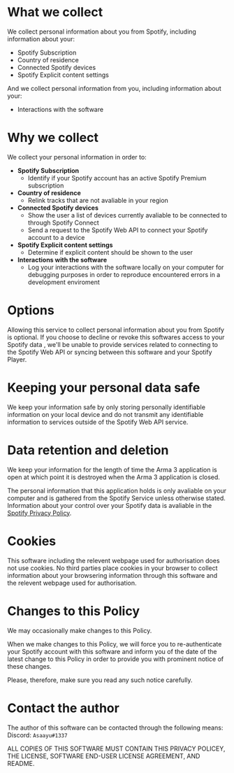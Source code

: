 # What we collect
We collect personal information about you from Spotify, including information about your:
 * Spotify Subscription
 * Country of residence
 * Connected Spotify devices
 * Spotify Explicit content settings

And we collect personal information from you, including information about your:
 * Interactions with the software

# Why we collect
We collect your personal information in order to:
* **Spotify Subscription**
  * Identify if your Spotify account has an active Spotify Premium subscription
* **Country of residence**
  * Relink tracks that are not avaliable in your region
* **Connected Spotify devices**
  * Show the user a list of devices currently avaliable to be connected to through Spotify Connect
  * Send a request to the Spotify Web API to connect your Spotify account to a device
* **Spotify Explicit content settings**
  * Determine if explicit content should be shown to the user
* **Interactions with the software**
  * Log your interactions with the software locally on your computer for debugging purposes in order to reproduce encountered errors in a development enviroment
  
# Options
Allowing this service to collect personal information about you from Spotify is optional. If you choose to decline or revoke this softwares access to your Spotify data , we'll be unable to provide services related to connecting to the Spotify Web API or syncing between this software and your Spotify Player.

# Keeping your personal data safe
We keep your information safe by only storing personally identifiable information on your local device and do not transmit any identifiable information to services outside of the Spotify Web API service.

# Data retention and deletion
We keep your information for the length of time the Arma 3 application is open at which point it is destroyed when the Arma 3 application is closed.

The personal information that this application holds is only avaliable on your computer and is gathered from the Spotify Service unless otherwise stated. Information about your control over your Spotify data is avaliable in the [Spotify Privacy Policy](https://www.spotify.com/legal/privacy-policy/#s3).

# Cookies
This software including the relevent webpage used for authorisation does not use cookies.
No third parties place cookies in your browser to collect information about your browsering information through this software and the relevent webpage used for authorisation.

# Changes to this Policy
We may occasionally make changes to this Policy.

When we make changes to this Policy, we will force you to re-authenticate your Spotify account with this software and inform you of the date of the latest change to this Policy in order to provide you with prominent notice of these changes.

Please, therefore, make sure you read any such notice carefully.

# Contact the author
The author of this software can be contacted through the following means:
Discord: `Asaayu#1337`

ALL COPIES OF THIS SOFTWARE MUST CONTAIN THIS PRIVACY POLICEY, THE LICENSE, SOFTWARE END-USER LICENSE AGREEMENT, AND README.
